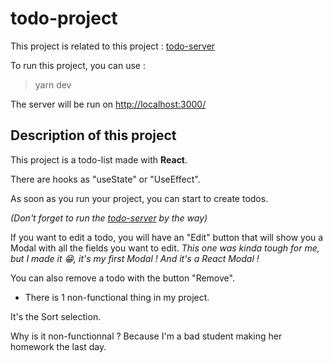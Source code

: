 # todo-project
This project is related to this project : [todo-server](https://github.com/MoniSwon/todo-server)

To run this project, you can use :
> yarn dev

The server will be run on [http://localhost:3000/](http://localhost:3000/)

## Description of this project
This project is a todo-list made with **React**.

There are hooks as "useState" or "UseEffect".

As soon as you run your project, you can start to create todos.

*(Don't forget to run the [todo-server](https://github.com/MoniSwon/todo-server) by the way)*

If you want to edit a todo, you will have an "Edit" button that will show you a Modal with all the fields you want to edit. *This one was kinda tough for me, but I made it 😁, it's my first Modal ! And it's a React Modal !*

You can also remove a todo with the button "Remove".

* There is 1 non-functional thing in my project.

It's the Sort selection.

Why is it non-functionnal ? Because I'm a bad student making her homework the last day.
